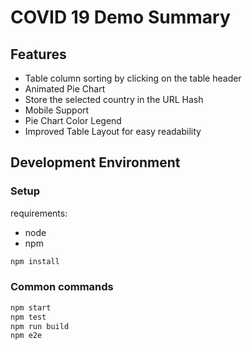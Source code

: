 # COVID 19 Demo Summary

## Features

- Table column sorting by clicking on the table header
- Animated Pie Chart
- Store the selected country in the URL Hash
- Mobile Support
- Pie Chart Color Legend
- Improved Table Layout for easy readability

## Development Environment

### Setup

requirements:

- node
- npm

```sh
npm install
```

### Common commands

```sh
npm start
npm test
npm run build
npm e2e
```
